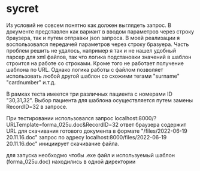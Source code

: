 # sycret
Из условий не совсем понятно как должен выглядеть запрос. В документе представлен как вариант в вводом параметров
через строку браузера, так и путем отправки json запроса. В моей реализации я воспользовался передачей параметров через строку бразуера. 
Часть проблем решить не удалось, например я так и не нашел удобный парсер для xml файлов, так что логика подстановки 
значений в шаблон строится на работе со строками. Кроме того не работает получение шаблона по URL. Однако логика работы 
с файлом позволяет использовать любой другой шаблон со схожими тегами "surname" "cardnumber" и.т.д.

В рамках теста имеется три различных пациента с номерами ID "30,31,32". Выбор пациента для шаблона осуществляется путем 
замены RecordID=32 в запросе. 

При тестировании  использовался запрос 
localhost:8000/?URLTemplate=forma_025u.doc&RecordID=32
ответ браузера содержит URL для скачивания готового документа в формате "/files/2022-06-19 20.11.16.doc"
запрос по адресу localhost:8000/files/2022-06-19 20.11.16.doc" инициирует скачивание файла. 

для запуска необходмо чтобы .exe файл и используемый шаблон (forma_025u.doc) находились в одной директории 
